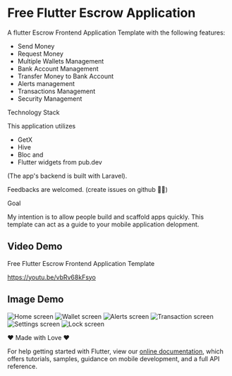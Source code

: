 # Free Flutter Escrow Application

A flutter Escrow Frontend Application Template with the following features:

- Send Money
- Request Money
- Multiple Wallets Management
- Bank Account Management
- Transfer Money to Bank Account
- Alerts management
- Transactions Management
- Security Management

 Technology Stack

This application utilizes

- GetX
- Hive
- Bloc and
- Flutter widgets from pub.dev

(The app's backend is built with Laravel).

Feedbacks are welcomed. (create issues on github 🙏🏽)

Goal

My intention is to allow people build and scaffold apps quickly. This template can act as a guide to your mobile application delopment.


## Video Demo

Free Flutter Escrow Frontend Application Template

<https://youtu.be/vbRv68kFsyo>


## Image Demo

![Home screen](https://omept.com/paylinc-screenshots/Screenshot4.png "Home screen")
![Wallet screen](https://omept.com/paylinc-screenshots/Screenshot5.png "Wallet screen")
![Alerts screen](https://omept.com/paylinc-screenshots/Screenshot6.png "Alerts screen")
![Transaction screen](https://omept.com/paylinc-screenshots/Screenshot2.png "Transaction screen")
![Settings screen](https://omept.com/paylinc-screenshots/Screenshot7.png "Settings screen")
![Lock screen](https://omept.com/paylinc-screenshots/Screenshot3.png "Lock screen")


❤️ Made with Love ❤️


For help getting started with Flutter, view our
[online documentation](https://flutter.dev/docs), which offers tutorials,
samples, guidance on mobile development, and a full API reference.
